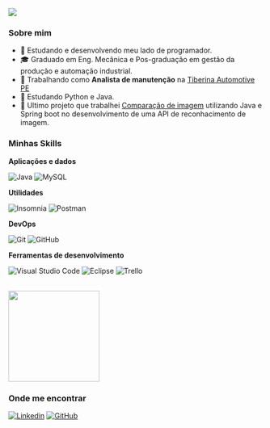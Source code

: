 ![](https://komarev.com/ghpvc/?username=vitorcav&color=006bed)

<h3>Sobre mim</h3>

- 🤔 Estudando e desenvolvendo meu lado de programador.
- 🎓 Graduado em Eng. Mecânica e Pos-graduação em gestão da produção e automação industrial.
- 💼 Trabalhando como **Analista de manutenção** na <a href="https://www.tiberinagroup.com/">Tiberina Automotive PE</a>
- 🌱 Estudando Python e Java.
- 💬 Ultimo projeto que trabalhei <a href="https://github.com/NExT-2023-1/t03-comparacao-de-imagens">Comparação de imagem</a> utilizando Java e Spring boot no desenvolvimento de uma API de reconhacimento de imagem.

<h3>Minhas Skills</h3>

**Aplicações e dados**

![Java](https://img.shields.io/badge/-Java-333333?style=flat&logo=Java&logoColor=007396)
![MySQL](https://img.shields.io/badge/-MySQL-333333?style=flat&logo=mysql)

**Utilidades**

![Insomnia](https://img.shields.io/badge/-Insomnia-333333?style=flat&logo=insomnia)
![Postman](https://img.shields.io/badge/-Postman-333333?style=flat&logo=postman)

**DevOps**

![Git](https://img.shields.io/badge/-Git-333333?style=flat&logo=git)
![GitHub](https://img.shields.io/badge/-GitHub-333333?style=flat&logo=github)

**Ferramentas de desenvolvimento**

![Visual Studio Code](https://img.shields.io/badge/-Visual%20Studio%20Code-333333?style=flat&logo=visual-studio-code&logoColor=007ACC)
![Eclipse](https://img.shields.io/badge/-Eclipse-333333?style=flat&logo=eclipse-ide&logoColor=2C2255)
![Trello](https://img.shields.io/badge/-Trello-333333?style=flat&logo=trello&logoColor=007ACC)

<br/>

<a href="https://github.com/VitorCav">
  <img height="180em" src="https://github-readme-stats.vercel.app/api?username=vitorcav&theme=dracula&show_icons=true" />
</a>

<h3>Onde me encontrar</h3>

[![Linkedin](https://img.shields.io/badge/-engvitorcavalcanti-blue?style=flat-square&logo=Linkedin&logoColor=white&link=engvitorcavalcanti)](https://www.linkedin.com/in/engvitorcavalcanti/)
[![GitHub](https://img.shields.io/github/followers/iuricode?label=follow&style=social)](https://github.com/VitorCav)

